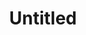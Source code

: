 ---
layout: item
serie: objects
number: skate
medium: wood
title: Untitled
about: Acrylic on a skateboard deck. 2017
---